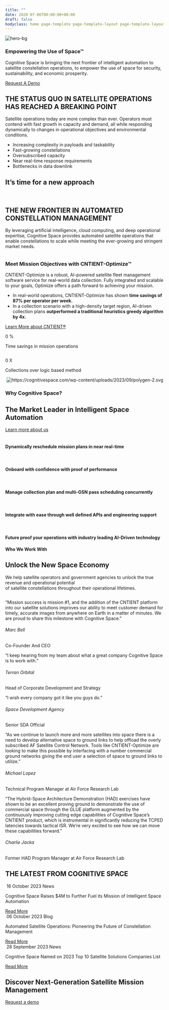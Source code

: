 ```yaml
---
title: ""
date: 2020-07-06T00:00:00+08:00
draft: false
bodyclass: home page-template page-template-layout page-template-layout-php page page-id-13
---
```


<article id="post-13" class="post-13 page type-page status-publish hentry">


  <div class="entry-content">

<!-- hero section start -->
<section id="iframe_block_d0cf9ccf2c5a09d78291d8b62d50e62c" class="york-hero-banner space-hero" >
  <div id="particles-js"></div>
  <img decoding="async" src="wp-content/themes/cognitive-space/assets/images/space-bg-new.png" class="hero-bg" alt="hero-bg" />
  <div class="container">
    <div class="row">
      <div class="col-lg-8 offset-lg-0 col-md-10 offset-md-1">
        <div class="align-center">
          <div class="hero-content">
                          <h1 class="wow">
                Empowering the Use of Space™              </h1>
                                    <p data-cursor="-opaque" class="wow">
                Cognitive Space is bringing the next frontier of intelligent automation to satellite constellation operations, to empower the use of space for security, sustainability, and economic prosperity.             </p>
                                        <a href="https://www.cognitivespace.com/contact/" class="primary_btn wow">Request A Demo </a>
                      </div>
        </div>
      </div>
    </div>
  </div>
        <img decoding="async" src="wp-content/uploads/2023/10/Spacecraft.png" class="heroSide-img" alt="" />
  </section>
<!-- hero section end -->






<!-- partners section start-->
<section class="partners">
  <div class="container">
    <div class="row">
            <div class="col-md-12">
        <div class="logo-slider owl-carousel owl-loaded owl-drag">
          <!-- <div class="" id="scrollingLogo"> -->
            <div class="owl-stage-outer">
              <div class="owl-stage">
                                  <div class="owl-item">
                    <img decoding="async" src="wp-content/uploads/2023/09/logo-13.png" alt="" class="" />
                  </div>
                                  <div class="owl-item">
                    <img decoding="async" src="wp-content/uploads/2023/09/logo-4.png" alt="" class="" />
                  </div>
                                  <div class="owl-item">
                    <img decoding="async" src="wp-content/uploads/2023/09/SDA-1.png" alt="" class="" />
                  </div>
                                  <div class="owl-item">
                    <img decoding="async" src="wp-content/uploads/2023/09/logo-9-1-1.png" alt="" class="" />
                  </div>
                                  <div class="owl-item">
                    <img decoding="async" src="wp-content/uploads/2023/09/logo-7.png" alt="" class="" />
                  </div>
                                  <div class="owl-item">
                    <img decoding="async" src="wp-content/uploads/2023/09/logo-5.png" alt="" class="high-brightness" />
                  </div>
                                  <div class="owl-item">
                    <img decoding="async" src="wp-content/uploads/2023/09/logo-1-1.png" alt="" class="" />
                  </div>
                                  <div class="owl-item">
                    <img decoding="async" src="wp-content/uploads/2023/09/logo-NASA-1.png" alt="" class="" />
                  </div>
                                  <div class="owl-item">
                    <img decoding="async" src="wp-content/uploads/2023/09/logo-14-1-1.png" alt="" class="" />
                  </div>
                                  <div class="owl-item">
                    <img decoding="async" src="wp-content/uploads/2023/09/Logo-AFWERX.png" alt="" class="" />
                  </div>
                                  <div class="owl-item">
                    <img decoding="async" src="wp-content/uploads/2023/09/Logo-STR-1.png" alt="" class="" />
                  </div>
                                  <div class="owl-item">
                    <img decoding="async" src="wp-content/uploads/2023/09/logo-3.png" alt="" class="med-brightness" />
                  </div>
                                  <div class="owl-item">
                    <img decoding="async" src="wp-content/uploads/2023/09/logo-10.png" alt="" class="med-brightness" />
                  </div>
                                  <div class="owl-item">
                    <img decoding="async" src="wp-content/uploads/2023/09/Logo-MinistryOfDefencewhite-1.png" alt="" class="" />
                  </div>
                                  <div class="owl-item">
                    <img decoding="async" src="wp-content/uploads/2023/09/Logo-Techstar_white-2.png" alt="" class="" />
                  </div>
                                  <div class="owl-item">
                    <img decoding="async" src="wp-content/uploads/2023/10/Seal_of_the_United_States_Intelligence_Community.svg" alt="" class="" />
                  </div>
                              </div>
            </div>
        </div>
      </div>
    </div>
  </div>
</section>
<!-- partners section end-->

<!-- Status section start-->
<section id="iframe_block_a461f6b4751aa234a00e6114eebf5bd7" class=" status"  >
    <img decoding="async" src="wp-content/uploads/2023/09/earth_planet_bg.png" class="planet-bg" alt="" title="earth_planet_bg">
    <div class="container">
    <div class="row">
            <div class="col-md-5">
        <div class="align-center">
          <img decoding="async" src="wp-content/uploads/2023/09/earth_planet.png" class="w-100" alt="" title="earth_planet" />
        </div>
      </div>
            <div class="col-md-6 offset-md-1 content-box">
        <div class="align-center">
          <div>
                        <h2 class="title text-start wow">
              THE STATUS QUO IN SATELLITE OPERATIONS HAS REACHED A BREAKING POINT            </h2>
                                    <p class="paragraph my_30 wow">
              Satellite operations today are more complex than ever.
Operators must contend with fast growth in capacity and
demand, all while responding dynamically to changes in
operational objectives and environmental conditions.            </p>
                        <ul class="listing">
                            <li class="wow">
                Increasing complexity in payloads and taskability              </li>
                            <li class="wow">
                Fast-growing constellations              </li>
                            <li class="wow">
                Oversubscribed capacity              </li>
                            <li class="wow">
                Near real-time response requirements              </li>
                            <li class="wow">
                Bottlenecks in data downlink              </li>
                          </ul>
                      </div>
        </div>
      </div>
    </div>
  </div>
</section>
<!-- Status section end-->



<!-- new approach section start -->
<section id="iframe_block_adb6ca1dea110796c3137f312139cf09" class=" approach"  >
  <div class="container">
    <div class="row">
      <div class="col-md-12">
        <div class="approach-box">
                    <h2 class="title wow">
            It&#8217;s time for a new approach          </h2>
                                <img decoding="async" src="wp-content/uploads/2023/09/new-approach.webp" class="img-fluid wow"
            draggable="false" alt="" title="new-approach" />
                                <img decoding="async" src="wp-content/uploads/2023/09/new-approach-mobile.webp" class="approach-mb" alt="" title="new-approach-mobile" />
                  </div>
      </div>
    </div>
  </div>
</section>
<!-- new approach section End -->



<!-- new frontier section start -->
<section id="iframe_block_7e42afe65867b5529fd646285ff0a86d" class=" new-frontier" >
  <div class="container">
    <div class="row">
      <div class="col-md-10 offset-md-1">
                <h2 class="title wow">
          THE NEW FRONTIER IN AUTOMATED CONSTELLATION MANAGEMENT        </h2>
                        <p class="paragraph text-center mb_48 wow">
          By leveraging artificial intelligence, cloud computing, and deep
operational expertise, Cognitive Space provides automated
satellite operations that enable constellations to scale while
meeting the ever-growing and stringent market needs.        </p>
              </div>
      <div class="col-md-12">
        <div class="row">
                    <div class="col-md-5">
            <div class="align-center">
                            <div class="img-box">
                <img decoding="async" src="wp-content/uploads/2023/09/frontier-2.png" alt="" title="frontier" class="w-100" />
              </div>
                          </div>
          </div>
                    <div class="col-md-7">
            <div class="align-center">
              <div class="frontier-content">
                                <h3 class="small-title wow">
                  Meet Mission Objectives with CNTIENT-Optimize™                </h3>
                                                <p class="paragraph mb_38 wow">
                  CNTIENT-Optimize is a robust, AI-powered satellite fleet management software service for real-world data collection. Fully integrated and scalable to your goals, Optimize offers a path forward to achieving your mission.</p>
                                <ul class="listing wow">
                                    <li><span>In real-world operations, CNTIENT-Optimize has shown <b>time savings of 87% per operator per week.</b></span></li>
                                    <li><span>In a collection scenario with a high-density target region, AI-driven collection plans <b>outperformed a traditional heuristics greedy algorithm by 4x.</b></span></li>
                                  </ul>
                                                <a href="https://www.cognitivespace.com/product/" class="primary_btn wow">Learn More about CNTIENT®</a>
                              </div>
            </div>
          </div>
        </div>
      </div>
            <div class="col-md-12">
        <div class="num-counter">
          <div class="row justify-content-center">
                        <div class="col-xl-3 col-lg-4 col-md-6">
              <div class="single-counter wow">
                <div>
                  <img decoding="async" src="wp-content/uploads/2023/09/time-schedule.svg" alt="" title="time-schedule" />
                  <p class="counter-amount">
                    <span class="count percent" data-count="87"> 0 </span>                    <span>%</span>                  </p>
                  <p>Time savings in mission operations</p>
                </div>
              </div>
            </div>
                        <div class="col-xl-3 col-lg-4 col-md-6">
              <div class="single-counter wow">
                <div>
                  <img decoding="async" src="wp-content/uploads/2023/09/satellite.svg" alt="" title="satellite" />
                  <p class="counter-amount">
                    <span class="count percent" data-count="4"> 0 </span>                    <span>X</span>                  </p>
                  <p>Collections over logic based method</p>
                </div>
              </div>
            </div>
                      </div>
        </div>
      </div>
          </div>
  </div>
      <img decoding="async" src="wp-content/uploads/2023/09/polygen-1.svg" class="polygen-1" alt="" title="polygen (1)" />
        <img decoding="async" src="wp-content/uploads/2023/09/polygen-2.svg" class="polygen-2" alt="https://cognitivespace.com/wp-content/uploads/2023/09/polygen-2.svg" title="polygen-2" />
  </section>
<!-- new frontier section end -->




<!-- why cognitive sectoin start -->
<section id="iframe_block_8e1bc7416a5f14d8dff5fc2224eb178f" class=" why-cognitive" >
  <div class="container">
    <div class="row">
            <div class="col-md-12">
        <h3 class="subtitle">Why Cognitive Space?</h3>
      </div>
                  <div class="col-md-12">
        <div class="title-button">
          <h2 class="title">
            The Market Leader in Intelligent Space Automation          </h2>
          <a href="https://www.cognitivespace.com/about/" class="primary_btn wow">Learn more about us</a>
        </div>
      </div>
            <div class="col-md-12 polygen-box">
        <div class="row justify-content-center">
                    <div class="col-lg-4 col-md-6 wow">
            <div class="single-polygen">
              <div class="shape-box">
                                  <img decoding="async" src="wp-content/uploads/2023/09/Polygon-shape.svg" class="bg-poly-shape" alt="" title="Polygon-shape" />
                                                  <img decoding="async" src="wp-content/uploads/2023/09/why-icon-1.svg" class="icon" alt="" title="why-icon-1" />
                              </div>
                            <h4>
                Dynamically reschedule mission plans in near real-time              </h4>
                          </div>
          </div>
                    <div class="col-lg-4 col-md-6 wow">
            <div class="single-polygen">
              <div class="shape-box">
                                  <img decoding="async" src="wp-content/uploads/2023/09/Polygon-shape.svg" class="bg-poly-shape" alt="" title="Polygon-shape" />
                                                  <img decoding="async" src="wp-content/uploads/2023/09/why-icon-2.svg" class="icon" alt="" title="why-icon-2" />
                              </div>
                            <h4>
                Onboard with confidence with proof of performance              </h4>
                          </div>
          </div>
                    <div class="col-lg-4 col-md-6 wow">
            <div class="single-polygen">
              <div class="shape-box">
                                  <img decoding="async" src="wp-content/uploads/2023/09/Polygon-shape.svg" class="bg-poly-shape" alt="" title="Polygon-shape" />
                                                  <img decoding="async" src="wp-content/uploads/2023/09/why-icon-3.svg" class="icon" alt="" title="why-icon-3" />
                              </div>
                            <h4>
                Manage collection plan and multi-GSN pass scheduling concurrently              </h4>
                          </div>
          </div>
                    <div class="col-lg-4 col-md-6 wow">
            <div class="single-polygen">
              <div class="shape-box">
                                  <img decoding="async" src="wp-content/uploads/2023/09/Polygon-shape.svg" class="bg-poly-shape" alt="" title="Polygon-shape" />
                                                  <img decoding="async" src="wp-content/uploads/2023/09/why-icon-4.svg" class="icon" alt="" title="why-icon-4" />
                              </div>
                            <h4>
                Integrate with ease through well defined APIs and engineering support              </h4>
                          </div>
          </div>
                    <div class="col-lg-4 col-md-6 wow">
            <div class="single-polygen">
              <div class="shape-box">
                                  <img decoding="async" src="wp-content/uploads/2023/09/Polygon-shape.svg" class="bg-poly-shape" alt="" title="Polygon-shape" />
                                                  <img decoding="async" src="wp-content/uploads/2023/09/why-icon-5.svg" class="icon" alt="" title="why-icon-5" />
                              </div>
                            <h4>
                Future proof your operations with industry leading AI-Driven technology              </h4>
                          </div>
          </div>
                  </div>
      </div>
          </div>
  </div>
</section>
<!-- why cognitive sectoin end -->



<!-- who we work start -->
<section class="who-we-work">
  <div class="container">
    <div class="row">
      <div class="col-md-8 offset-md-2 text-center">
        <h4 class="subtitle">Who We Work With</h4>        <h2 class="title">Unlock the New Space Economy</h2>                  <p class="paragraph">
            We help satellite operators and government agencies to unlock the true revenue and operational potential <br />
of satellite constellations throughout their operational lifetimes.          </p>
              </div>
                  <div class="col-md-12">
        <div class="owl-carousel owl-work-with">
                               <div class="item">
            <div class="work-with-box">
              <div class="img-box">
                <img decoding="async" src="wp-content/uploads/2023/09/terran-logo.png" alt="" />
              </div>
              <div class="content-box">
                <p>&#8220;Mission success is mission #1, and the addition of the CNTIENT platform into our satellite solutions improves our ability to meet customer demand for timely, accurate images from anywhere on Earth in a matter of minutes. We are proud to share this milestone with Cognitive Space.&#8221;</p>
                <h6>Marc Bell</h6>
                <span class="position">Co-Founder And CEO</span>
              </div>
            </div>
          </div>
                               <div class="item">
            <div class="work-with-box">
              <div class="img-box">
                <img decoding="async" src="wp-content/uploads/2023/09/terran-logo.png" alt="" />
              </div>
              <div class="content-box">
                <p>&#8220;I keep hearing from my team about what a great company Cognitive Space is to work with.”</p>
                <h6>Terran Orbital</h6>
                <span class="position">Head of Corporate Development and Strategy</span>
              </div>
            </div>
          </div>
                               <div class="item">
            <div class="work-with-box">
              <div class="img-box">
                <img decoding="async" src="wp-content/uploads/2023/09/SDA.jpg" alt="" />
              </div>
              <div class="content-box">
                <p>“I wish every company got it like you guys do.”</p>
                <h6>Space Development Agency</h6>
                <span class="position">Senior SDA Official</span>
              </div>
            </div>
          </div>
                               <div class="item">
            <div class="work-with-box">
              <div class="img-box">
                <img decoding="async" src="wp-content/uploads/2023/09/121101-F-JZ008-240.jpeg" alt="" />
              </div>
              <div class="content-box">
                <p><span style="font-weight: 400;">&#8220;As we continue to launch more and more satellites into space there is a need to develop alternative space to ground links to help offload the overly subscribed AF Satellite Control Network. Tools like CNTIENT-Optimize are looking to make this possible by interfacing with a number commercial ground networks giving the end user a selection of space to ground links to utilize.&#8221;</span></p>
                <h6>Michael Lopez</h6>
                <span class="position">Technical Program Manager at Air Force Research Lab</span>
              </div>
            </div>
          </div>
                               <div class="item">
            <div class="work-with-box">
              <div class="img-box">
                <img decoding="async" src="wp-content/uploads/2023/09/121101-F-JZ008-240.jpeg" alt="" />
              </div>
              <div class="content-box">
                <p><span style="font-weight: 400;">&#8220;The Hybrid-Space Architecture Demonstration (HAD) exercises have shown to be an excellent proving ground to demonstrate the use of commercial space through the GLUE platform augmented by the continuously improving cutting edge capabilities of Cognitive Space’s CNTIENT product, which is instrumental in significantly reducing the TCPED latencies towards tactical ISR. We’re very excited to see how we can move these capabilities forward.&#8221;</span></p>
                <h6>Charlie Jacka</h6>
                <span class="position">Former HAD Program Manager at Air Force Research Lab</span>
              </div>
            </div>
          </div>
                  </div>
      </div>
          </div>
  </div>
</section>
<!-- who we work end -->

<!-- blog/news slider start -->
<section id="iframe_block_7ea74ea727980784bcfff438ea09ef58" class=" blog-slider"  >
  <div class="container">
    <div class="row">
            <div class="col-md-12">
        <h2 class="title wow">
          THE LATEST FROM COGNITIVE SPACE        </h2>
      </div>
                        <div class="col-md-12">
        <div class="owl-carousel owl-blog-news">
          <div class="item">
            <div class="blog-box wow">
              <div class="blog-img-box">
                <img decoding="async" src="wp-content/uploads/2023/10/Cognitive-Space-SVSW-Slide-1.png" alt="" />
                <span class="blog-date">16 October 2023</span>
                                                 <span class="post-type">News</span>              </div>
              <div class="content-box">
                <p>
                  Cognitive Space Raises $4M to Further Fuel its Mission of Intelligent Space Automation                </p>
                <a href="index.html%3Fp=834.html" class="primary_btn wow" data-cursor="-color-accent-maxred">Read
                  More</a>
              </div>
            </div>
          </div>
          <div class="item">
            <div class="blog-box wow">
              <div class="blog-img-box">
                <img decoding="async" src="wp-content/uploads/2023/10/iStock-494562740-scaled.jpg" alt="" />
                <span class="blog-date">06 October 2023</span>
                <span class="post-type">Blog</span>                                               </div>
              <div class="content-box">
                <p>
                  Automated Satellite Operations: Pioneering the Future of Constellation Management                </p>
                <a href="index.html%3Fp=814.html" class="primary_btn wow" data-cursor="-color-accent-maxred">Read
                  More</a>
              </div>
            </div>
          </div>
          <div class="item">
            <div class="blog-box wow">
              <div class="blog-img-box">
                <img decoding="async" src="wp-content/uploads/2023/10/Untitled-10-x-7-in.png" alt="" />
                <span class="blog-date">28 September 2023</span>
                                                 <span class="post-type">News</span>              </div>
              <div class="content-box">
                <p>
                  Cognitive Space Named on 2023 Top 10 Satellite Solutions Companies List                </p>
                <a href="index.html%3Fp=820.html" class="primary_btn wow" data-cursor="-color-accent-maxred">Read
                  More</a>
              </div>
            </div>
          </div>
                  </div>
      </div>
          </div>
  </div>
</section>
<!-- blog/news slider end -->

<!-- cta section start -->
<section id="iframe_block_7c39a739df3a40c38cf7723391285acb" class=" cta"  >
  <div class="container">
    <div class="row justify-content-center">
      <div class="col-lg-8 col-md-12 text-center">
                <h2 class="title wow">
          Discover Next-Generation Satellite Mission Management        </h2>
                        <a href="https://www.cognitivespace.com/contact/" class="primary_btn wow">Request a demo</a>
              </div>
    </div>
  </div>
</section>
<!-- cta section end -->

  </div><!-- .entry-content -->

  </article><!-- #post-13 -->
